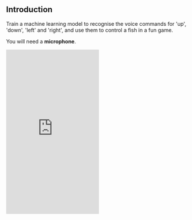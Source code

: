## Introduction

Train a machine learning model to recognise the voice commands for 'up', 'down', 'left' and 'right', and use them to control a fish in a fun game. 

You will need a **microphone**.

<html>
  <div style="position: relative; overflow: hidden; padding-top: 177.78%;">
    <iframe style="position: absolute; top: 0; left: 0; right: 0; width: 50%; height: 50%; border: none;" src="https://www.youtube.com/embed/KTEbci5jYwA?rel=0&cc_load_policy=1" allowfullscreen allow="accelerometer; autoplay; clipboard-write; encrypted-media; gyroscope; picture-in-picture; web-share">
    </iframe>
  </div>
</html>
